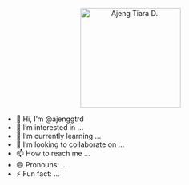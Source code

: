 <p align="center">
<a href="https://github.com/ajenggtrd">
<img width="200px" sec="https://drive.google.com/file/d/18bK3OU_YSO736hh9xC-AX0gvUeSvzclq/view?usp=drive_link"
alt="Ajeng Tiara D." /></a>
</p>

- 👋 Hi, I’m @ajenggtrd
- 👀 I’m interested in ...
- 🌱 I’m currently learning ...
- 💞️ I’m looking to collaborate on ...
- 📫 How to reach me ...
- 😄 Pronouns: ...
- ⚡ Fun fact: ...

<!---
ajenggtrd/ajenggtrd is a ✨ special ✨ repository because its `README.md` (this file) appears on your GitHub profile.
You can click the Preview link to take a look at your changes.
--->

